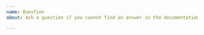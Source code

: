```yaml
---
name: Question
about: Ask a question if you cannot find an answer in the documentation (https://github.com/tradingview/charting_library/wiki)

---
```



